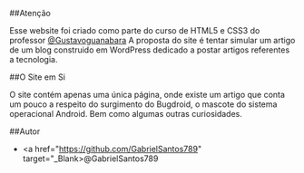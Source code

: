 ##Atenção

Esse website foi criado como parte do curso de HTML5 e CSS3 do professor <a href="https://github.com/gustavoguanabara" target="_Blank">@Gustavoguanabara</a>
A proposta do site é tentar simular um artigo de um blog construido em WordPress dedicado a postar artigos referentes a tecnologia.

##O Site em Si

O site contém apenas uma única página, onde existe um artigo que conta um pouco a respeito
do surgimento do Bugdroid, o mascote do sistema operacional Android. Bem como algumas 
outras curiosidades.

##Autor

- <a href="https://github.com/GabrielSantos789" target="_Blank>@GabrielSantos789</a>
